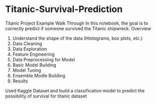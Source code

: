 # Titanic-Survival-Prediction

Titanic Project Example Walk Through
In this notebook, the goal is to correctly predict if someone survived the Titanic shipwreck.
Overview
1) Understand the shape of the data (Histograms, box plots, etc.)
2) Data Cleaning
3) Data Exploration
4) Feature Engineering
5) Data Preprocessing for Model
6) Basic Model Building
7) Model Tuning
8) Ensemble Modle Building
9) Results

Used Kaggle Dataset and build a classification model to predict the possibility of survival for titanic dataset
